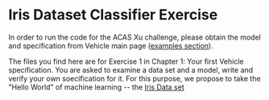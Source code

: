 # Iris Dataset Classifier Exercise

In order to run the code for the ACAS Xu challenge, please obtain the model and specification from Vehicle main page ([examples section](<https://github.com/vehicle-lang/vehicle/tree/dev/examples/acasXu>)).

The files you find here are for Exercise 1 in Chapter 1:  Your first Vehicle specification.
You are asked to examine a data set and a model, write and verify your own soecification for it.
For this purpose, we propose to take the "Hello World" of machine learning --
the [Iris Data set](<https://en.wikipedia.org/wiki/Iris_flower_data_set>)
